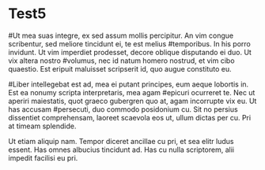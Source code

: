 # Test5
#Ut mea suas integre, ex sed assum mollis percipitur. An vim congue scribentur, sed meliore tincidunt ei, te est melius #temporibus. In his porro invidunt. Ut vim imperdiet prodesset, decore oblique disputando ei duo. Ut vix altera nostro #volumus, nec id natum homero nostrud, et vim cibo quaestio. Est eripuit maluisset scripserit id, quo augue constituto eu.

#Liber intellegebat est ad, mea ei putant principes, eum aeque lobortis in. Est ea nonumy scripta interpretaris, mea agam #epicuri ocurreret te. Nec ut aperiri maiestatis, quot graeco gubergren quo at, agam incorrupte vix eu. Ut has accusam #persecuti, duo commodo posidonium cu. Sit no persius dissentiet comprehensam, laoreet scaevola eos ut, ullum dictas per cu. Pri at timeam splendide.

Ut etiam aliquip nam. Tempor diceret ancillae cu pri, et sea elitr ludus essent. Has omnes albucius tincidunt ad. Has cu nulla scriptorem, alii impedit facilisi eu pri.
